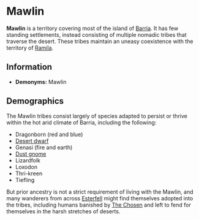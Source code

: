 # Mawlin

**Mawlin** is a territory covering most of the island of [Barria](../ch-1-welcome-to-mote/esterfell/barria.md). It has few standing settlements, instead consisting of multiple nomadic tribes that traverse the desert. These tribes maintain an uneasy coexistence with the territory of [Ramila](ramila.md).

## Information

- **Demonyms:** Mawlin

## Demographics

The Mawlin tribes consist largely of species adapted to persist or thrive within the hot arid climate of Barria, including the following:

- Dragonborn (red and blue)
- [Desert dwarf](../species/dwarf.md#desert-dwarf)
- Genasi (fire and earth)
- [Dust gnome](../species/gnome.md#dust-gnome)
- Lizardfolk
- Loxodon
- Thri-kreen
- Tiefling

But prior ancestry is not a strict requirement of living with the Mawlin, and many wanderers from across [Esterfell](../ch-1-welcome-to-mote/esterfell/esterfell.md) might find themselves adopted into the tribes, including humans banished by [The Chosen](../organizations/the-chosen/the-chosen.md) and left to fend for themselves in the harsh stretches of deserts.
